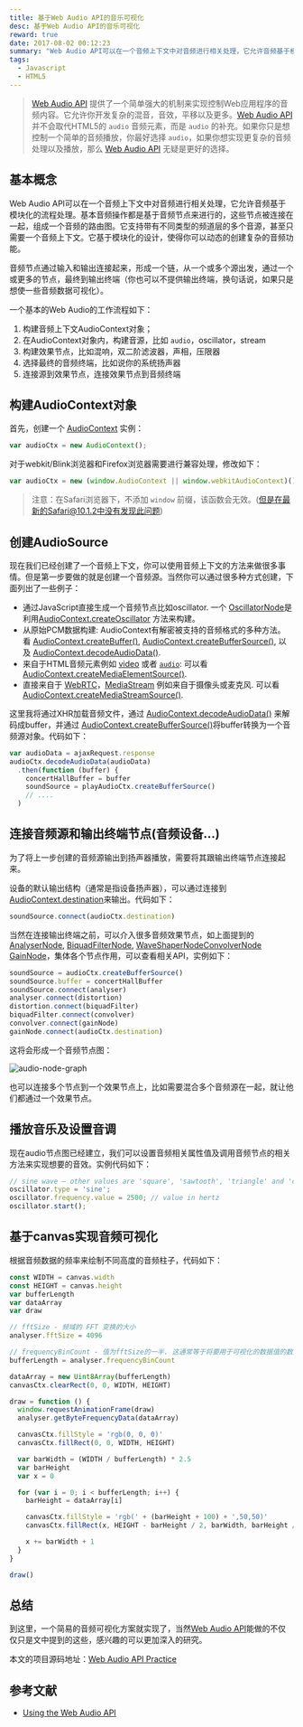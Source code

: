 ```yaml
---
title: 基于Web Audio API的音乐可视化
desc: 基于Web Audio API的音乐可视化
reward: true
date: 2017-08-02 00:12:23
summary: "Web Audio API可以在一个音频上下文中对音频进行相关处理，它允许音频基于模块化的流程处理。基本音频操作都是基于音频节点来进行的，这些节点被连接在一起，组成一个音频的路由图。它支持带有不同类型的频道层的多个音源，甚至只需要一个音频上下文。它基于模块化的设计，使得你可以动态的创建复杂的音频功能。"
tags:
  - Javascript
  - HTML5
---
```


> [Web Audio API](https://developer.mozilla.org/zh-CN/docs/Web/API/Web_Audio_API/Using_Web_Audio_API#) 提供了一个简单强大的机制来实现控制Web应用程序的音频内容。它允许你开发复杂的混音，音效，平移以及更多。[Web Audio API](https://developer.mozilla.org/zh-CN/docs/Web/API/Web_Audio_API/Using_Web_Audio_API#) 并不会取代HTML5的 `audio` 音频元素，而是 `audio` 的补充。如果你只是想控制一个简单的音频播放，你最好选择 `audio`，如果你想实现更复杂的音频处理以及播放，那么 [Web Audio API](https://developer.mozilla.org/zh-CN/docs/Web/API/Web_Audio_API/Using_Web_Audio_API#) 无疑是更好的选择。

## 基本概念

Web Audio API可以在一个音频上下文中对音频进行相关处理，它允许音频基于模块化的流程处理。基本音频操作都是基于音频节点来进行的，这些节点被连接在一起，组成一个音频的路由图。它支持带有不同类型的频道层的多个音源，甚至只需要一个音频上下文。它基于模块化的设计，使得你可以动态的创建复杂的音频功能。

音频节点通过输入和输出连接起来，形成一个链，从一个或多个源出发，通过一个或更多的节点，最终到输出终端（你也可以不提供输出终端，换句话说，如果只是想使一些音频数据可视化）。

一个基本的Web Audio的工作流程如下：

1. 构建音频上下文AudioContext对象；
2. 在AudioContext对象内，构建音源，比如 `audio`，oscillator，stream
3. 构建效果节点，比如混响，双二阶滤波器，声相，压限器
4. 选择最终的音频终端，比如说你的系统扬声器
5. 连接源到效果节点，连接效果节点到音频终端

## 构建AudioContext对象

首先，创建一个 [AudioContext](https://developer.mozilla.org/en-US/docs/Web/API/AudioContext) 实例：

```javascript
var audioCtx = new AudioContext();
```

对于webkit/Blink浏览器和Firefox浏览器需要进行兼容处理，修改如下：

```javascript
var audioCtx = new (window.AudioContext || window.webkitAudioContext)();
```

> 注意：在Safari浏览器下，不添加 `window` 前缀，该函数会无效。(但是在最新的Safari@10.1.2中没有发现此问题)

## 创建AudioSource

现在我们已经创建了一个音频上下文，你可以使用音频上下文的方法来做很多事情。但是第一步要做的就是创建一个音频源。当然你可以通过很多种方式创建，下面列出了一些例子：

* 通过JavaScript直接生成一个音频节点比如oscillator. 一个 [OscillatorNode](https://developer.mozilla.org/zh-CN/docs/Web/API/OscillatorNode)是利用[AudioContext.createOscillator](https://developer.mozilla.org/zh-CN/docs/Web/API/AudioContext/createOscillator) 方法来构建。
* 从原始PCM数据构建: AudioContext有解密被支持的音频格式的多种方法。 看 [AudioContext.createBuffer()](https://developer.mozilla.org/zh-CN/docs/Web/API/AudioContext/createBuffer), [AudioContext.createBufferSource()](https://developer.mozilla.org/zh-CN/docs/Web/API/AudioContext/createBufferSource), 以及 [AudioContext.decodeAudioData()](https://developer.mozilla.org/zh-CN/docs/Web/API/AudioContext/decodeAudioData).
* 来自于HTML音频元素例如 [video](https://developer.mozilla.org/zh-CN/docs/Web/HTML/Element/video) 或者 [`audio`](https://developer.mozilla.org/zh-CN/docs/Web/HTML/Element/audio): 可以看 [AudioContext.createMediaElementSource()](https://developer.mozilla.org/zh-CN/docs/Web/API/AudioContext/createMediaElementSource).
* 直接来自于 [WebRTC](https://developer.mozilla.org/en-US/docs/WebRTC)，[MediaStream](https://developer.mozilla.org/zh-CN/docs/Web/API/MediaStream) 例如来自于摄像头或麦克风. 可以看 [AudioContext.createMediaStreamSource()](https://developer.mozilla.org/zh-CN/docs/Web/API/AudioContext/createMediaStreamSource).

这里我将通过XHR加载音频文件，通过 [AudioContext.decodeAudioData()](https://developer.mozilla.org/zh-CN/docs/Web/API/AudioContext/decodeAudioData) 来解码成buffer，并通过 [AudioContext.createBufferSource()](https://developer.mozilla.org/zh-CN/docs/Web/API/AudioContext/createBufferSource)将buffer转换为一个音频源对象。代码如下：

```javascript
var audioData = ajaxRequest.response
audioCtx.decodeAudioData(audioData)
  .then(function (buffer) {
    concertHallBuffer = buffer
    soundSource = playAudioCtx.createBufferSource()
    // ....
  )
```

## 连接音频源和输出终端节点(音频设备...)

为了将上一步创建的音频源输出到扬声器播放，需要将其跟输出终端节点连接起来。

设备的默认输出结构（通常是指设备扬声器），可以通过连接到 [AudioContext.destination](https://developer.mozilla.org/zh-CN/docs/Web/API/AudioContext/destination)来输出。代码如下：

```javascript
soundSource.connect(audioCtx.destination)
```

当然在连接输出终端之前，可以介入很多音频效果节点，如上面提到的 [AnalyserNode](https://developer.mozilla.org/en-US/docs/Web/API/AnalyserNode), [BiquadFilterNode](https://developer.mozilla.org/en-US/docs/Web/API/BiquadFilterNode), [ WaveShaperNode](https://developer.mozilla.org/en-US/docs/Web/API/WaveShaperNode)[ConvolverNode](https://developer.mozilla.org/en-US/docs/Web/API/ConvolverNode) [GainNode](https://developer.mozilla.org/en-US/docs/Web/API/GainNode)，集体各个节点作用，可以查看相关API，实例如下：

```javascript
soundSource = audioCtx.createBufferSource()
soundSource.buffer = concertHallBuffer
soundSource.connect(analyser)
analyser.connect(distortion)
distortion.connect(biquadFilter)
biquadFilter.connect(convolver)
convolver.connect(gainNode)
gainNode.connect(audioCtx.destination)
```

这将会形成一个音频节点图：

![audio-node-graph](https://static.yugasun.com/audio-node-graph.png)

也可以连接多个节点到一个效果节点上，比如需要混合多个音频源在一起，就让他们都通过一个效果节点。

## 播放音乐及设置音调

现在audio节点图已经建立，我们可以设置音频相关属性值及调用音频节点的相关方法来实现想要的音效。实例代码如下：

```javascript
// sine wave — other values are 'square', 'sawtooth', 'triangle' and 'custom'
oscillator.type = 'sine'; 
oscillator.frequency.value = 2500; // value in hertz
oscillator.start();
```

## 基于canvas实现音频可视化

根据音频数据的频率来绘制不同高度的音频柱子，代码如下：

```javascript
const WIDTH = canvas.width
const HEIGHT = canvas.height
var bufferLength
var dataArray
var draw

// fftSize - 频域的 FFT 变换的大小
analyser.fftSize = 4096

// frequencyBinCount - 值为fftSize的一半. 这通常等于将要用于可视化的数据值的数量.
bufferLength = analyser.frequencyBinCount

dataArray = new Uint8Array(bufferLength)
canvasCtx.clearRect(0, 0, WIDTH, HEIGHT)

draw = function () {
  window.requestAnimationFrame(draw)
  analyser.getByteFrequencyData(dataArray)

  canvasCtx.fillStyle = 'rgb(0, 0, 0)'
  canvasCtx.fillRect(0, 0, WIDTH, HEIGHT)

  var barWidth = (WIDTH / bufferLength) * 2.5
  var barHeight
  var x = 0

  for (var i = 0; i < bufferLength; i++) {
    barHeight = dataArray[i]

    canvasCtx.fillStyle = 'rgb(' + (barHeight + 100) + ',50,50)'
    canvasCtx.fillRect(x, HEIGHT - barHeight / 2, barWidth, barHeight / 2)

    x += barWidth + 1
  }
}

draw()
```

## 总结

到这里，一个简易的音频可视化方案就实现了，当然[Web Audio API](https://developer.mozilla.org/zh-CN/docs/Web/API/Web_Audio_API/Using_Web_Audio_API#)能做的不仅仅只是文中提到的这些，感兴趣的可以更加深入的研究。

本文的项目源码地址：[Web Audio API Practice](https://github.com/yugasun/Web-Audio-API-Practice)

## 参考文献

* [Using the Web Audio API](https://developer.mozilla.org/en-US/docs/Web/API/Web_Audio_API/Using_Web_Audio_API)